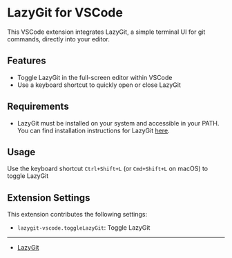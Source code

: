 # LazyGit for VSCode

This VSCode extension integrates LazyGit, a simple terminal UI for git commands, directly into your editor.

## Features

- Toggle LazyGit in the full-screen editor within VSCode
- Use a keyboard shortcut to quickly open or close LazyGit

## Requirements

- LazyGit must be installed on your system and accessible in your PATH. You can find installation instructions for LazyGit [here](https://github.com/jesseduffield/lazygit#installation).

## Usage

Use the keyboard shortcut `Ctrl+Shift+L` (or `Cmd+Shift+L` on macOS) to toggle LazyGit

## Extension Settings

This extension contributes the following settings:

* `lazygit-vscode.toggleLazyGit`: Toggle LazyGit

---

* [LazyGit](https://github.com/jesseduffield/lazygit)
